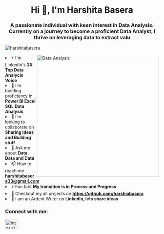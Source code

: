 <h1 align="center">Hi 👋, I'm Harshita Basera</h1>
<h3 align="center">A passionate individual with keen interest in Data Analysis. Currently on a journey to become a proficient Data Analyst, I thrive on leveraging data to extract valu</h3>
<p align="left"> <img src="https://komarev.com/ghpvc/?username=harshitabasera&label=Profile%20views&color=0e75b6&style=flat" alt="harshitabasera" /> </p>
<img align="right" alt="Data Analysis" width="400" src="https://assets-global.website-files.com/5c19100c2b50073e6ee69da1/60d354d11e28ba37b767f933_Data%20points%20(1).gif"







- ⚡ I'm LinkedIn's **3X Top Data Analycis Voice**
- 🌱 I’m building proficiency in **Power BI Excel SQL  Data Analysis**
- 👯 I’m looking to collaborate on **Sharing Ideas and Building stuff**
- 💬 Ask me about **Data, Data and Data**
- 📫 How to reach me **harshitabasera33@gmail.com**
- ⚡ Fun fact **My transition is in Process and Progress**
- 🔭 Checkout my all projects on **https://github.com/harshiabasera**
- 💬 I am an Ardent Writer on **LinkedIn, lets share ideas**


<h3 align="left">Connect with me:</h3>
<p align="left">
<a href="https://linkedin.com/in/https://www.linkedin.com/in/harshita-basera" target="blank"><img align="center" src="https://raw.githubusercontent.com/rahuldkjain/github-profile-readme-generator/master/src/images/icons/Social/linked-in-alt.svg" alt="https://www.linkedin.com/in/harshita-basera" height="30" width="40" /></a>
</p>






